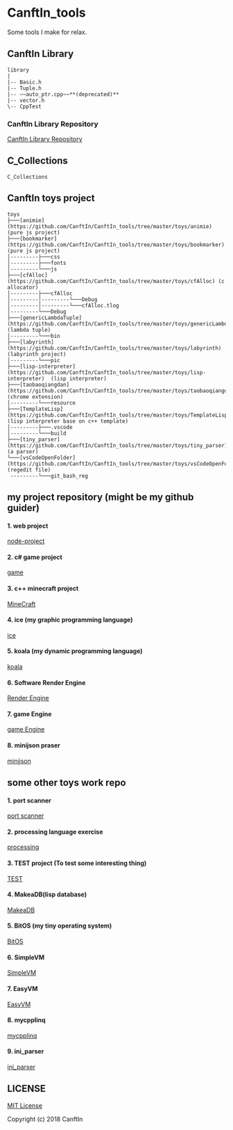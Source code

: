 # CanftIn_tools
Some tools I make for relax.

## CanftIn Library

```
library
|
|-- Basic.h
|-- Tuple.h
|-- ~~auto_ptr.cpp~~**(deprecated)**
|-- vector.h
\-- CppTest
```
### CanftIn Library Repository
[CanftIn Library Repository](https://github.com/CanftIn/CanftIn_Library)

## C_Collections

```
C_Collections
```

## CanftIn toys project
```
toys
├───[animie](https://github.com/CanftIn/CanftIn_tools/tree/master/toys/animie) (pure js project)
├───[bookmarker](https://github.com/CanftIn/CanftIn_tools/tree/master/toys/bookmarker) (pure js project)
│---------├───css
│---------├───fonts
│---------└───js   
├───[cfAlloc](https://github.com/CanftIn/CanftIn_tools/tree/master/toys/cfAlloc) (c allocator)
│---------├───cfAlloc
│---------│---------└───Debug
│---------│---------└───cfAlloc.tlog
│---------└───Debug
├───[genericLambdaTuple](https://github.com/CanftIn/CanftIn_tools/tree/master/toys/genericLambdaTuple)  (lambda tuple)
│---------└───bin
├───[labyrinth](https://github.com/CanftIn/CanftIn_tools/tree/master/toys/labyrinth)   (labyrinth project)
│---------└───pic
├───[lisp-interpreter](https://github.com/CanftIn/CanftIn_tools/tree/master/toys/lisp-interpreter)  (lisp interpreter)
├───[taobaoqiangdan](https://github.com/CanftIn/CanftIn_tools/tree/master/toys/taobaoqiangdan)  (chrome extension)
│---------└───resource
├───[TemplateLisp](https://github.com/CanftIn/CanftIn_tools/tree/master/toys/TemplateLisp)    (lisp interpreter base on c++ template)
│---------├───.vscode
│---------└───build
├───[tiny_parser](https://github.com/CanftIn/CanftIn_tools/tree/master/toys/tiny_parser)     (a parser)
└───[vsCodeOpenFolder](https://github.com/CanftIn/CanftIn_tools/tree/master/toys/vsCodeOpenFolder)    (regedit file)
 ---------└───git_bash_reg

```

## my project repository (might be my github guider)

#### 1. web project

[node-project](https://github.com/CanftIn/node-project)

#### 2. c# game project

[game](https://github.com/CanftIn/Games)

#### 3. c++ minecraft project

[MineCraft](https://github.com/CanftIn/MineCraft)

#### 4. ice (my graphic programming language)

[ice](https://github.com/CanftIn/ice)

#### 5. koala (my dynamic programming language)

[koala](https://github.com/CanftIn/koala)

#### 6. Software Render Engine

[Render Engine](https://github.com/CanftIn/RenderEngine)

#### 7. game Engine

[game Engine](https://github.com/CanftIn/GameEngine)


#### 8. minijson praser

[minijson](https://github.com/CanftIn/minijson)

## some other toys work repo

#### 1. port scanner

[port scanner](https://github.com/CanftIn/minijson)

#### 2. processing language exercise

[processing](https://github.com/CanftIn/processing_code)

#### 3. TEST project (To test some interesting thing)

[TEST](https://github.com/CanftIn/TEST)

#### 4. MakeaDB(lisp database)

[MakeaDB](https://github.com/CanftIn/MakeaDB)

#### 5. BitOS (my tiny operating system)

[BitOS](https://github.com/CanftIn/BitOS)

#### 6. SimpleVM

[SimpleVM](https://github.com/CanftIn/SimpleVM)

#### 7. EasyVM

[EasyVM](https://github.com/CanftIn/EasyVM)

#### 8. mycpplinq

[mycpplinq](https://github.com/CanftIn/mycpplinq)

#### 9. ini_parser

[ini_parser](https://github.com/CanftIn/ini_parser)

## LICENSE

[MIT License](./LICENSE)

Copyright (c) 2018 CanftIn